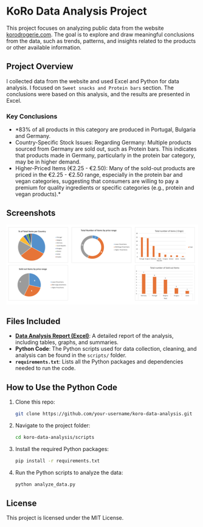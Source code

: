 # KoRo Data Analysis Project

This project focuses on analyzing public data from the website [korodrogerie.com](https://www.korodrogerie.de/). The goal is to explore and draw meaningful conclusions from the data, such as trends, patterns, and insights related to the products or other available information.

## Project Overview
I collected data from the website and used Excel and Python for data analysis. I focused on `Sweet snacks and Protein bars` section. The conclusions were based on this analysis, and the results are presented in Excel.

### Key Conclusions
- *83% of all products in this category are produced in Portugal, Bulgaria and Germany.
- Country-Specific Stock Issues: Regarding Germany: Multiple products sourced from
Germany are sold out, such as Protein bars. This indicates that products made in
Germany, particularly in the protein bar category, may be in higher demand.
- Higher-Priced Items (€2.25 - €2.50): Many of the sold-out products are priced in the
€2.25 - €2.50 range, especially in the protein bar and vegan categories, suggesting
that consumers are willing to pay a premium for quality ingredients or specific
categories (e.g., protein and vegan products).*

## Screenshots

![screenshot](report.png)

## Files Included
- **[Data Analysis Report (Excel)](./KoRo%20analysis.xlsx)**: A detailed report of the analysis, including tables, graphs, and summaries.
- **Python Code**: The Python scripts used for data collection, cleaning, and analysis can be found in the `scripts/` folder.
- **`requirements.txt`**: Lists all the Python packages and dependencies needed to run the code.


## How to Use the Python Code
1. Clone this repo:
    ```bash
    git clone https://github.com/your-username/koro-data-analysis.git
    ```

2. Navigate to the project folder:
    ```bash
    cd koro-data-analysis/scripts
    ```

3. Install the required Python packages:
    ```bash
    pip install -r requirements.txt
    ```

4. Run the Python scripts to analyze the data:
    ```bash
    python analyze_data.py
    ```

## License
This project is licensed under the MIT License.
